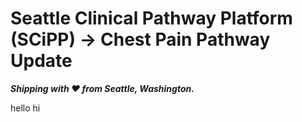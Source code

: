 # Seattle Clinical Pathway Platform (SCiPP) &rarr; Chest Pain Pathway Update
_**Shipping with ❤️ from Seattle, Washington.**_

hello
hi